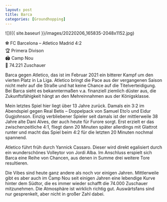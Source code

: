 ```yaml
---
layout: post
title: Barca
categories: [Groundhopping]
---
```



![]({{ site.baseurl }}/images/20220206_165835-2048x1152.jpg)

⚽️ FC Barcelona – Atletico Madrid 4:2  
🏆 Primera Divison  
🏟 Camp Nou  
🥁 74.221 Zuschauer  

Barca gegen Atletico, das ist im Februar 2021 ein bitterer Kampf um den vierten Platz in La Liga. Atletico bringt die Pace aus der vergangenen Saison nicht mehr auf die Straße und hat keine Chance auf die Titelverteidigung. Bei Barca sieht es bekanntermaßen v.a. finanziell ziemlich düster aus, die Zukunftsfähigkeit hängt an den Mehreinnahmen aus der Königsklasse.

Mein letztes Spiel hier liegt über 13 Jahre zurück. Damals ein 3:2 im Abendspiel gegen Real Betis – Doppelpack von Samuel Eto’o und Eidur Gugjohnson. Einzig verbliebener Spieler seit damals ist der mittlerweile 38 Jahre alte Dani Alves, der auch heute für Furore sorgt. Erst erzielt er das zwischenzeitliche 4:1, fliegt dann 20 Minuten später allerdings mit Glattrot runter und macht das Spiel beim 4:2 für die letzten 20 Minuten nochmal spannend.

Atletico führt früh durch Yannick Cassaro. Dieser wird direkt egalisiert durch ein wunderschönes Volleytor von Jordi Alba. Im Anschluss erspielt sich Barca eine Reihe von Chancen, aus denen in Summe drei weitere Tore resultieren.

Die Vibes sind heute ganz andere als noch vor einigen Jahren. Mittlerweile gibt es aber auch im Camp Nou seit einigen Jahren eine lebendige Kurve hinter dem Südtor, die es immer wieder schafft die 74.000 Zuschauer mitzunehmen. Die Atmosphäre ist wirklich richtig gut. Auswärtsfans sind nur gesprenkelt, aber nicht in großer Zahl dabei.
